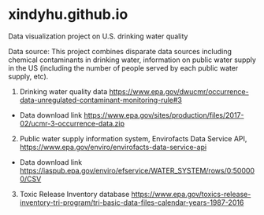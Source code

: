 # xindyhu.github.io
Data visualization project on U.S. drinking water quality

Data source:
This project combines disparate data sources including chemical contaminants in drinking water, information on public water supply in the US (including the number of people served by each public water supply, etc).
1. Drinking water quality data https://www.epa.gov/dwucmr/occurrence-data-unregulated-contaminant-monitoring-rule#3
- Data download link https://www.epa.gov/sites/production/files/2017-02/ucmr-3-occurrence-data.zip
2. Public water supply information system, Envirofacts Data Service API, https://www.epa.gov/enviro/envirofacts-data-service-api
- Data download link https://iaspub.epa.gov/enviro/efservice/WATER_SYSTEM/rows/0:500000/CSV
3. Toxic Release Inventory database https://www.epa.gov/toxics-release-inventory-tri-program/tri-basic-data-files-calendar-years-1987-2016
